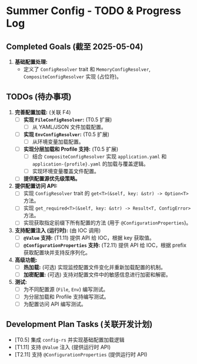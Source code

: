 # Summer Config - TODO & Progress Log

## Completed Goals (截至 2025-05-04)

1.  **基础配置处理:**
    - 定义了 `ConfigResolver` trait 和 `MemoryConfigResolver`, `CompositeConfigResolver` 实现 (占位符)。

## TODOs (待办事项)

1.  **完善配置加载:** (关联 F4)
    - [ ] **实现 `FileConfigResolver`:** (T0.5 扩展)
      - [ ] 从 YAML/JSON 文件加载配置。
    - [ ] **实现 `EnvConfigResolver`:** (T0.5 扩展)
      - [ ] 从环境变量加载配置。
    - [ ] **实现分层加载和 Profile 支持:** (T0.5 扩展)
      - [ ] 结合 `CompositeConfigResolver` 实现 `application.yaml` 和 `application-{profile}.yaml` 的加载与覆盖逻辑。
      - [ ] 实现环境变量覆盖文件配置。
    - [ ] **提供配置源优先级策略。**
2.  **提供配置访问 API:**
    - [ ] 实现 `ConfigResolver` trait 的 `get<T>(&self, key: &str) -> Option<T>` 方法。
    - [ ] 实现 `get_required<T>(&self, key: &str) -> Result<T, ConfigError>` 方法。
    - [ ] 实现获取指定前缀下所有配置的方法 (用于 `@ConfigurationProperties`)。
3.  **支持配置注入 (运行时):** (由 IOC 调用)
    - [ ] **`@Value` 支持:** (T1.11) 提供 API 给 IOC，根据 key 获取值。
    - [ ] **`@ConfigurationProperties` 支持:** (T2.11) 提供 API 给 IOC，根据 prefix 获取配置块并支持反序列化。
4.  **高级功能:**
    - [ ] **热加载:** (可选) 实现监控配置文件变化并重新加载配置的机制。
    - [ ] **加密配置:** (可选) 支持对配置文件中的敏感信息进行加密和解密。
5.  **测试:**
    - [ ] 为不同配置源 (`File`, `Env`) 编写测试。
    - [ ] 为分层加载和 Profile 支持编写测试。
    - [ ] 为配置访问 API 编写测试。

## Development Plan Tasks (关联开发计划)

- [T0.5] 集成 `config-rs` 并实现基础配置加载逻辑
- [T1.11] 支持 `@Value` 注入 (提供运行时 API)
- [T2.11] 支持 `@ConfigurationProperties` (提供运行时 API)
